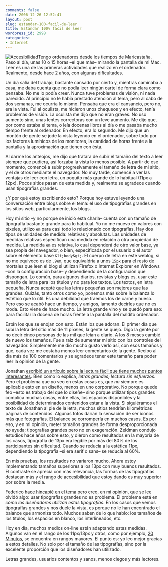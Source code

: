 ```yaml
---
comments: false
date: 2006-12-26 12:52:41
layout: post
slug: estandar-100-facil-de-leer
title: Estándar 100% fácil de leer
wordpress_id: 2998
categories:
- Internet
---
```


![Accesibilidad](/images/accesibilidad.png)Tengo ordenadores desde los tiempos de Maricastaña. Paso al día, unas 10 o 15 horas –el que más– mirando la pantalla de mi Mac. Leer es una de las primeras actividades que realizo en el ordenador. Realmente, desde hace 2 años, con algunas dificultades.





Un día salía del trabajo, bastante cansado por cierto y, mientras caminaba a casa, me daba cuenta que no podía leer ningún cartel de forma clara como pensaba. No me lo podía creer. Nunca tuve problemas de visión, ni nada parecido. Al principio no le había prestado atención al tema, pero al cabo de dos semanas, me ocurría lo mismo. Pensaba que era el cansancio, pero no, era la vista. Fui al oculista, me hicieron unos chequeos y en efecto, tenía problemas de visión. La oculista me dijo que no eran graves. No uso aumento sino, unas lentes correctoras con un leve aumento. Me dijo que, por como estaba el tema, o leía docenas libros al día o me pasaba mucho tiempo frente al ordenador. En efecto, era lo segundo. Me dijo que un montón de gente se jode la vista leyendo en el ordenador, sobre todo por los factores lumínicos de los monitores, la cantidad de horas frente a la pantalla y la aproximación que tienen con ésta.





Al darme los anteojos, me dijo que tratara de subir el tamaño del texto a leer siempre que pudiera, así forzaba la vista lo menos posible. A partir de ese momento, comencé a subir progresivamente el tamaño de letra de mi sitio, y el de otros mediante el navegador. No muy tarde, comencé a ver las ventajas de leer con letra, un poquito más grande de lo habitual (11px a 12px). Pocos sitios pasan de esta medida y, realmente se agradece cuando usan tipografías grandes.





¿Y por qué estoy escribiendo esto? Porque hoy estuve leyendo una conversación entre blogs sobre el tema: el uso de tipografías grandes en los sitios web, particularmente, los blogs.





Hoy mi sitio –y no porque se inició esta charla– cuenta con un tamaño de tipografía bastante grande para lo habitual. Yo no me muevo en valores con píxeles, utilizo `em` para casi todo lo relacionado con tipografías. Hay dos tipos de unidades de medida: relativas y absolutas. Las unidades de medidas relativas especifican una medida en relación a otra propiedad de medida. La medida `em` es relativa, lo cual dependerá de otro valor base, ya sea propia del navegador, o bien, especificada por el usuario o el autor sobre el elemento base `&lt;body&gt;`. El cuerpo de letra en este weblog, si no me equivoco es de `.9em`, que equivaldría a unos `15px` para el resto de mortales que leen el blog si utilizan Firefox o Internet Explorer en Windows –con la configuración base– y dependiendo de la configuración que dispongan. Lo común, para algunos diarios, revistas y blogs es, usar este tamaño de letra para los títulos y no para los textos. Los textos, en letra pequeña. Nunca acepté que las letras pequeñas son mejores que las grandes. Quizás, tanto otros como yo, ponemos más sobre la balanza lo estético que lo útil. Es una debilidad que traemos los de carne y hueso. Pero eso se acabó hace un tiempo, y amigos, lamento decirles que no es moda. Esto viene de hace mucho. La letra grande vino y se quedó para eso: para facilitar la docena de horas frente a la pantalla del maldito ordenador.





Están los que se enojan con esto. Están los que adoran. El primer día que subí la letra del sitio más de 11 píxeles, la gente se quejó. Digo la gente por no decir cinco personas de las mil que leían a diario. A los 8 meses cambié de nuevo los tamaños. Fue a raíz de aumentar mi sitio con los controles del navegador. Simplemente me dio mucho gusto verlo así, con esos tamaños y que, cada vez me costaba menos leer comentarios de la gente. Recibo al día más de 100 comentarios y se agradece tener este tamaño para poder leer la opinión de la gente.





Jonathan [escribió un artículo sobre la lectura fácil que tiene muchos puntos interesantes](http://www.lewenhaupt.com.ar/articulos/el-estandar-100fdl-facil-de-leer). Bien como lo explica, _letras grandes; lectura sin esfuerzos_. Pero el problema que yo veo en estas cosas es, que _no_ siempre es aplicable esto en un diseño, menos en uno corporativo. No porque quede feo –esto es trabajo del que lo diseñe– sino porque utilizar tipos grandes complica muchas cosas, entre ellas, los espacios disponibles y la posibilidad de determinados contenidos estar a la vista. Si siguiéramos el texto de Jonathan al pie de la letra, muchos sitios tendrían kilométricas páginas de contenidos. Algunas fotos darían la sensación de ser íconos más que fotografías. El balance se corrompería en muchos casos. Es por eso, y en mi opinión, meter tamaños grandes de forma desproporcionada _no_ ayuda; tipografías grandes pero no en exageración. Zeldman condujo estudios hace años sobre esto, y dieron como resultados en la mayoría de los casos, tipografía de 13px era legible por más del 80% de los participantes sin dificultad. Cuando se reducía a la estética 11px, dependiendo la tipografía –si era serif o sans– se reducía al 60%.





En mis pruebas, los resultados no variaron mucho. Ahora estoy implementando tamaños superiores a los 13px con muy buenos resultados. El contraste se aprecia con más relevancia, las formas de las tipografías destacan más y el rango de accesibilidad que estoy dando es muy superior por sobre la media.





Federico [hace hincapié en el tema](http://511.dabomb.com.ar/2006/12/grandes/) pero creo, en mi opinión, que se lee olvidó algo: usar tipografías grandes no es problema. El problema está en _cómo los diseñadores utilizan estas tipografías_. En los casos que vemos tipografías grandes y nos duele la vista, es porque no le han encontrado el balance que armoniza todo. Muchos saben de lo que hablo: los tamaños de los títulos, los espacios en blanco, los interlineados, etc.





Hoy en día, muchos medios on-line están adaptando estas medidas. Algunos van en el rango de los 11px/13px y otros, como por ejemplo, [20 Minutos](http://www.20minutos.es), se encuentra en rangos mayores. El punto es: yo leo mejor gracias a estos detalles. No solo por el tamaño de las tipografías, sino por la excelente proporción que los diseñadores han utilizado.





Letras grandes, usuarios contentos y sanos, menos ciegos y más lectores.
